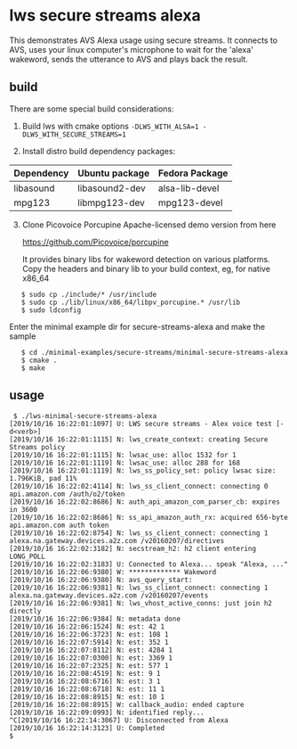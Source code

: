 # lws secure streams alexa

This demonstrates AVS Alexa usage using secure streams.  It connects to AVS,
uses your linux computer's microphone to wait for the 'alexa' wakeword, sends
the utterance to AVS and plays back the result.

## build

There are some special build considerations:

1) Build lws with cmake options `-DLWS_WITH_ALSA=1 -DLWS_WITH_SECURE_STREAMS=1`

2) Install distro build dependency packages:

 |Dependency|Ubuntu package|Fedora Package|
 |---|---|---|
 |libasound|libasound2-dev|alsa-lib-devel|
 |mpg123|libmpg123-dev|mpg123-devel|

3) Clone Picovoice Porcupine Apache-licensed demo version from here

   https://github.com/Picovoice/porcupine

   It provides binary libs for wakeword detection on various platforms.  Copy
   the headers and binary lib to your build context, eg, for native x86_64

```
   $ sudo cp ./include/* /usr/include
   $ sudo cp ./lib/linux/x86_64/libpv_porcupine.* /usr/lib
   $ sudo ldconfig
```

   Enter the minimal example dir for secure-streams-alexa and make the sample

```
   $ cd ./minimal-examples/secure-streams/minimal-secure-streams-alexa
   $ cmake .
   $ make
```

## usage

```
 $ ./lws-minimal-secure-streams-alexa
[2019/10/16 16:22:01:1097] U: LWS secure streams - Alex voice test [-d<verb>]
[2019/10/16 16:22:01:1115] N: lws_create_context: creating Secure Streams policy
[2019/10/16 16:22:01:1115] N: lwsac_use: alloc 1532 for 1
[2019/10/16 16:22:01:1119] N: lwsac_use: alloc 288 for 168
[2019/10/16 16:22:01:1119] N: lws_ss_policy_set: policy lwsac size:     1.796KiB, pad 11%
[2019/10/16 16:22:02:4114] N: lws_ss_client_connect: connecting 0 api.amazon.com /auth/o2/token
[2019/10/16 16:22:02:8686] N: auth_api_amazon_com_parser_cb: expires in 3600
[2019/10/16 16:22:02:8686] N: ss_api_amazon_auth_rx: acquired 656-byte api.amazon.com auth token
[2019/10/16 16:22:02:8754] N: lws_ss_client_connect: connecting 1 alexa.na.gateway.devices.a2z.com /v20160207/directives
[2019/10/16 16:22:02:3182] N: secstream_h2: h2 client entering LONG_POLL
[2019/10/16 16:22:02:3183] U: Connected to Alexa... speak "Alexa, ..."
[2019/10/16 16:22:06:9380] W: ************* Wakeword
[2019/10/16 16:22:06:9380] N: avs_query_start:
[2019/10/16 16:22:06:9381] N: lws_ss_client_connect: connecting 1 alexa.na.gateway.devices.a2z.com /v20160207/events
[2019/10/16 16:22:06:9381] N: lws_vhost_active_conns: just join h2 directly
[2019/10/16 16:22:06:9384] N: metadata done
[2019/10/16 16:22:06:1524] N: est: 42 1
[2019/10/16 16:22:06:3723] N: est: 108 1
[2019/10/16 16:22:07:5914] N: est: 352 1
[2019/10/16 16:22:07:8112] N: est: 4284 1
[2019/10/16 16:22:07:0300] N: est: 3369 1
[2019/10/16 16:22:07:2325] N: est: 577 1
[2019/10/16 16:22:08:4519] N: est: 9 1
[2019/10/16 16:22:08:6716] N: est: 3 1
[2019/10/16 16:22:08:6718] N: est: 11 1
[2019/10/16 16:22:08:8915] N: est: 10 1
[2019/10/16 16:22:08:8915] W: callback_audio: ended capture
[2019/10/16 16:22:09:0993] N: identified reply...
^C[2019/10/16 16:22:14:3067] U: Disconnected from Alexa
[2019/10/16 16:22:14:3123] U: Completed
$

```
